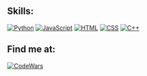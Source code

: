 <!--
**Fisherman386/fisherman386** is a ✨ _special_ ✨ repository because its `README.md` (this file) appears on your GitHub profile.

Here are some ideas to get you started:

- 🔭 I’m currently working on ...
- 🌱 I’m currently learning ...
- 👯 I’m looking to collaborate on ...
- 🤔 I’m looking for help with ...
- 💬 Ask me about ...
- 📫 How to reach me: ...
- 😄 Pronouns: ...
- ⚡ Fun fact: ...

https://simpleicons.org/?q=C
-->

## Skills:
[![Python](https://img.shields.io/badge/python-3B8BBE?style=for-the-badge&logo=python&logoColor=white&labelColor=101010)]()
[![JavaScript](https://img.shields.io/badge/JavaScript-F7DF1E?style=for-the-badge&logo=javascript&logoColor=white&labelColor=101010)]()
[![HTML](https://img.shields.io/badge/HTML-F06529?style=for-the-badge&logo=HTML5&logoColor=white&labelColor=101010)]()
[![CSS](https://img.shields.io/badge/CSS-2965F1?style=for-the-badge&logo=css3&logoColor=white&labelColor=101010)]()
[![C++](https://img.shields.io/badge/C++-99CCFF?style=for-the-badge&logo=Cplusplus&logoColor=white&labelColor=101010)]()

## Find me at:
[![CodeWars](https://img.shields.io/badge/Codewars-f89999?style=for-the-badge&logo=codewars&logoColor=white&labelColor=101010)]()
